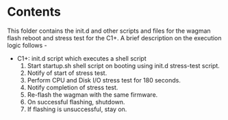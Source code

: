 # Contents

This folder contains the init.d and other scripts and files for the wagman flash reboot and stress test for the C1+. A brief
description on the execution logic follows -

* C1+: init.d script which executes a shell script
    1. Start startup.sh shell script on booting using init.d stress-test script.
    2. Notify of start of stress test.
    3. Perform CPU and Disk I/O stress test for 180 seconds.
    4. Notify completion of stress test.
    5. Re-flash the wagman with the same firmware.
    6. On successful flashing, shutdown.
    7. If flashing is unsuccessful, stay on.
